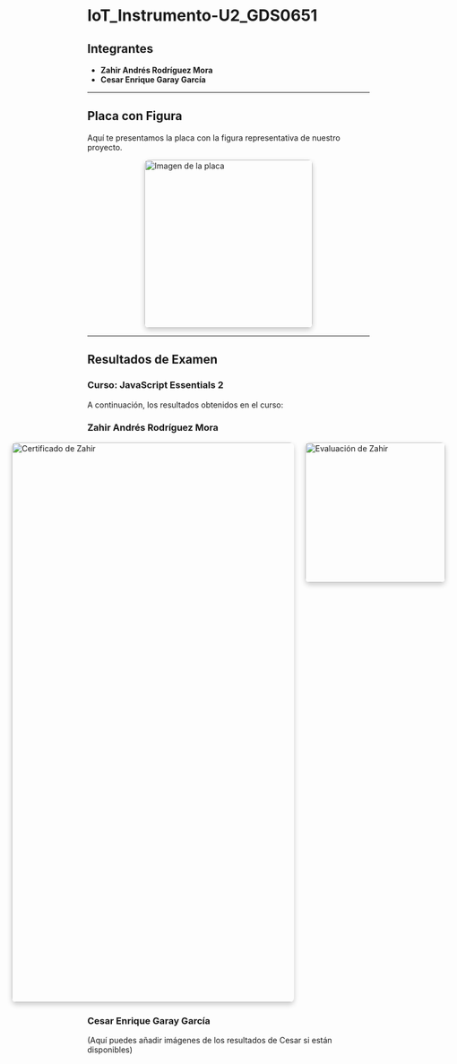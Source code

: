 # IoT_Instrumento-U2_GDS0651

## Integrantes

- **Zahir Andrés Rodríguez Mora**
- **Cesar Enrique Garay García**

---

## Placa con Figura

Aquí te presentamos la placa con la figura representativa de nuestro proyecto.

<div style="display: flex; align-items: center; justify-content: center;">
  <img src="https://github.com/user-attachments/assets/7299dd9a-682f-4a8e-b4e3-6e323ccb0ff1" width="300" alt="Imagen de la placa" style="border-radius: 8px; box-shadow: 0px 4px 10px rgba(0,0,0,0.2);">
</div>

---

## Resultados de Examen

### Curso: **JavaScript Essentials 2**

A continuación, los resultados obtenidos en el curso:

### Zahir Andrés Rodríguez Mora

<div style="display: flex; justify-content: center; gap: 20px;">
  <img src="https://github.com/user-attachments/assets/83f5594e-5c31-4b7b-9bab-a96ec4bc793b/" width="1000" alt="Certificado de Zahir" style="border-radius: 8px; box-shadow: 0px 4px 10px rgba(0,0,0,0.2);">
  <img src="https://github.com/user-attachments/assets/4ba04318-f093-4aa1-860c-eb83520169a0/" width="250" alt="Evaluación de Zahir" style="border-radius: 8px; box-shadow: 0px 4px 10px rgba(0,0,0,0.2);">
</div>

### Cesar Enrique Garay García

(Aquí puedes añadir imágenes de los resultados de Cesar si están disponibles)



